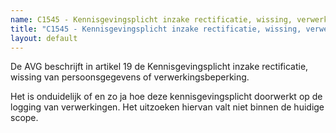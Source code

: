 ```yaml
---
name: C1545 - Kennisgevingsplicht inzake rectificatie, wissing, verwerkingsbeperking
title: "C1545 - Kennisgevingsplicht inzake rectificatie, wissing, verwerkingsbeperking"
layout: default
---
```

De AVG beschrijft in artikel 19 de Kennisgevingsplicht inzake rectificatie, wissing van persoonsgegevens of verwerkingsbeperking.

Het is onduidelijk of en zo ja hoe deze kennisgevingsplicht doorwerkt op de logging van verwerkingen. Het uitzoeken hiervan valt niet binnen de huidige scope.
